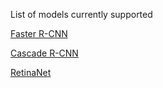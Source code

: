 List of models currently supported

[Faster R-CNN](docs/FASTER_RCNN.md)

[Cascade R-CNN](docs/CASCADE_RCNN.md)

[RetinaNet](docs/RETINANET.md)
